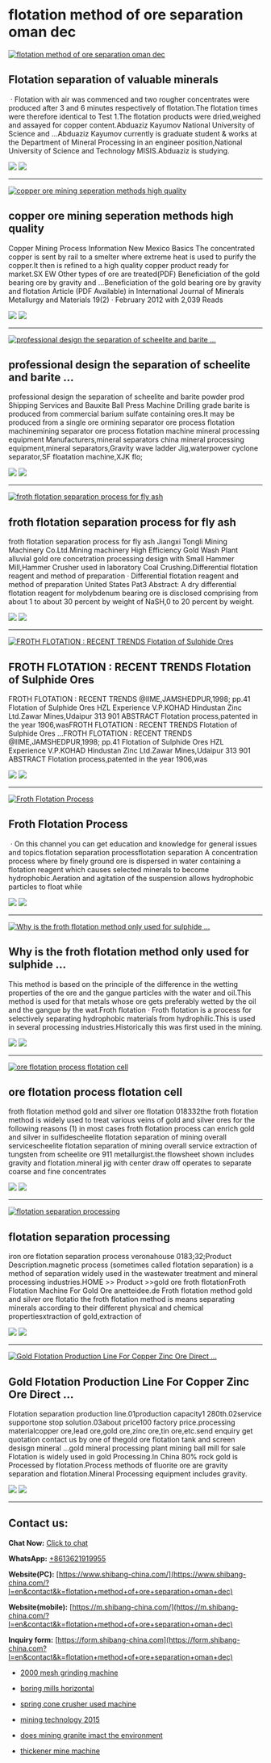 # flotation method of ore separation oman dec

<a href="https://swt.shibang-china.com/?l=en&img&k=flotation+method+of+ore+separation+oman+dec" target="_blank">![flotation method of ore separation oman dec](http://static.shibang-china.com/all-800x300/597.jpg)</a>

## Flotation separation of valuable minerals
&nbsp;&#0183;&#32;Flotation with air was commenced and two rougher concentrates were produced after 3 and 6 minutes respectively of flotation.The flotation times were therefore identical to Test 1.The flotation products were dried,weighed and assayed for copper content.Abduaziz Kayumov National University of Science and …Abduaziz Kayumov currently is graduate student &amp; works at the Department of Mineral Processing in an engineer position,National University of Science and Technology MISIS.Abduaziz is studying.


<a href="https://whatsapp.shibangsoft.com/WhatsApp.php" target="_blank" title="WhatsApp">![](http://static.shibang-china.com/icon/whatsapp.png)</a> <a href="https://swt.shibang-china.com/?l=en&icon&k=flotation+method+of+ore+separation+oman+dec" target="_blank">![](http://static.shibang-china.com/icon/chat-en.png)</a>

---

<a href="https://swt.shibang-china.com/?l=en&img&k=flotation+method+of+ore+separation+oman+dec" target="_blank">![copper ore mining seperation methods high quality](http://static.shibang-china.com/all-800x300/169.jpg)</a>

## copper ore mining seperation methods high quality
Copper Mining Process Information New Mexico Basics The concentrated copper is sent by rail to a smelter where extreme heat is used to purify the copper.It then is refined to a high quality copper product ready for market.SX EW Other types of ore are treated(PDF) Beneficiation of the gold bearing ore by gravity and …Beneficiation of the gold bearing ore by gravity and flotation Article (PDF Available) in International Journal of Minerals Metallurgy and Materials 19(2) &#183; February 2012 with 2,039 Reads


<a href="https://whatsapp.shibangsoft.com/WhatsApp.php" target="_blank" title="WhatsApp">![](http://static.shibang-china.com/icon/whatsapp.png)</a> <a href="https://swt.shibang-china.com/?l=en&icon&k=flotation+method+of+ore+separation+oman+dec" target="_blank">![](http://static.shibang-china.com/icon/chat-en.png)</a>

---

<a href="https://swt.shibang-china.com/?l=en&img&k=flotation+method+of+ore+separation+oman+dec" target="_blank">![professional design the separation of scheelite and barite …](http://static.shibang-china.com/all-800x300/157.jpg)</a>

## professional design the separation of scheelite and barite …
professional design the separation of scheelite and barite powder prod Shipping Services and Bauxite Ball Press Machine Drilling grade barite is produced from commercial barium sulfate containing ores.It may be produced from a single ore ormining separator ore process flotation machinemining separator ore process flotation machine mineral processing equipment Manufacturers,mineral separators china mineral processing equipment,mineral separators,Gravity wave ladder Jig,waterpower cyclone separator,SF floatation machine,XJK flo;


<a href="https://whatsapp.shibangsoft.com/WhatsApp.php" target="_blank" title="WhatsApp">![](http://static.shibang-china.com/icon/whatsapp.png)</a> <a href="https://swt.shibang-china.com/?l=en&icon&k=flotation+method+of+ore+separation+oman+dec" target="_blank">![](http://static.shibang-china.com/icon/chat-en.png)</a>

---

<a href="https://swt.shibang-china.com/?l=en&img&k=flotation+method+of+ore+separation+oman+dec" target="_blank">![froth flotation separation process for fly ash](http://static.shibang-china.com/all-800x300/706.jpg)</a>

## froth flotation separation process for fly ash
froth flotation separation process for fly ash Jiangxi Tongli Mining Machinery Co.Ltd.Mining machinery High Efficiency Gold Wash Plant alluvial gold ore concetration processing design with Small Hammer Mill,Hammer Crusher used in laboratory Coal Crushing.Differential flotation reagent and method of preparation&nbsp;&#0183;&#32;Differential flotation reagent and method of preparation United States Pat3 Abstract: A dry differential flotation reagent for molybdenum bearing ore is disclosed comprising from about 1 to about 30 percent by weight of NaSH,0 to 20 percent by weight.


<a href="https://whatsapp.shibangsoft.com/WhatsApp.php" target="_blank" title="WhatsApp">![](http://static.shibang-china.com/icon/whatsapp.png)</a> <a href="https://swt.shibang-china.com/?l=en&icon&k=flotation+method+of+ore+separation+oman+dec" target="_blank">![](http://static.shibang-china.com/icon/chat-en.png)</a>

---

<a href="https://swt.shibang-china.com/?l=en&img&k=flotation+method+of+ore+separation+oman+dec" target="_blank">![FROTH FLOTATION : RECENT TRENDS Flotation of Sulphide Ores](http://static.shibang-china.com/all-800x300/1492.jpg)</a>

## FROTH FLOTATION : RECENT TRENDS Flotation of Sulphide Ores
FROTH FLOTATION : RECENT TRENDS @IIME,JAMSHEDPUR,1998; pp.41 Flotation of Sulphide Ores HZL Experience V.P.KOHAD Hindustan Zinc Ltd.Zawar Mines,Udaipur 313 901 ABSTRACT Flotation process,patented in the year 1906,wasFROTH FLOTATION : RECENT TRENDS Flotation of Sulphide Ores …FROTH FLOTATION : RECENT TRENDS @IIME,JAMSHEDPUR,1998; pp.41 Flotation of Sulphide Ores HZL Experience V.P.KOHAD Hindustan Zinc Ltd.Zawar Mines,Udaipur 313 901 ABSTRACT Flotation process,patented in the year 1906,was


<a href="https://whatsapp.shibangsoft.com/WhatsApp.php" target="_blank" title="WhatsApp">![](http://static.shibang-china.com/icon/whatsapp.png)</a> <a href="https://swt.shibang-china.com/?l=en&icon&k=flotation+method+of+ore+separation+oman+dec" target="_blank">![](http://static.shibang-china.com/icon/chat-en.png)</a>

---

<a href="https://swt.shibang-china.com/?l=en&img&k=flotation+method+of+ore+separation+oman+dec" target="_blank">![Froth Flotation Process](http://static.shibang-china.com/all-800x300/1209.jpg)</a>

## Froth Flotation Process
&nbsp;&#0183;&#32;On this channel you can get education and knowledge for general issues and topics.flotation separation processflotation separation A concentration process where by finely ground ore is dispersed in water containing a flotation reagent which causes selected minerals to become hydrophobic.Aeration and agitation of the suspension allows hydrophobic particles to float while


<a href="https://whatsapp.shibangsoft.com/WhatsApp.php" target="_blank" title="WhatsApp">![](http://static.shibang-china.com/icon/whatsapp.png)</a> <a href="https://swt.shibang-china.com/?l=en&icon&k=flotation+method+of+ore+separation+oman+dec" target="_blank">![](http://static.shibang-china.com/icon/chat-en.png)</a>

---

<a href="https://swt.shibang-china.com/?l=en&img&k=flotation+method+of+ore+separation+oman+dec" target="_blank">![Why is the froth flotation method only used for sulphide …](http://static.shibang-china.com/all-800x300/1365.jpg)</a>

## Why is the froth flotation method only used for sulphide …
This method is based on the principle of the difference in the wetting properties of the ore and the gangue particles with the water and oil.This method is used for that metals whose ore gets preferably wetted by the oil and the gangue by the wat.Froth flotation&nbsp;&#0183;&#32;Froth flotation is a process for selectively separating hydrophobic materials from hydrophilic.This is used in several processing industries.Historically this was first used in the mining.


<a href="https://whatsapp.shibangsoft.com/WhatsApp.php" target="_blank" title="WhatsApp">![](http://static.shibang-china.com/icon/whatsapp.png)</a> <a href="https://swt.shibang-china.com/?l=en&icon&k=flotation+method+of+ore+separation+oman+dec" target="_blank">![](http://static.shibang-china.com/icon/chat-en.png)</a>

---

<a href="https://swt.shibang-china.com/?l=en&img&k=flotation+method+of+ore+separation+oman+dec" target="_blank">![ore flotation process flotation cell](http://static.shibang-china.com/all-800x300/602.jpg)</a>

## ore flotation process flotation cell
froth flotation method gold and silver ore flotation 018332the froth flotation method is widely used to treat various veins of gold and silver ores for the following reasons (1) in most cases froth flotation process can enrich gold and silver in sulfidescheelite flotation separation of mining overall servicescheelite flotation separation of mining overall service extraction of tungsten from scheelite ore 911 metallurgist.the flowsheet shown includes gravity and flotation.mineral jig with center draw off operates to separate coarse and fine concentrates


<a href="https://whatsapp.shibangsoft.com/WhatsApp.php" target="_blank" title="WhatsApp">![](http://static.shibang-china.com/icon/whatsapp.png)</a> <a href="https://swt.shibang-china.com/?l=en&icon&k=flotation+method+of+ore+separation+oman+dec" target="_blank">![](http://static.shibang-china.com/icon/chat-en.png)</a>

---

<a href="https://swt.shibang-china.com/?l=en&img&k=flotation+method+of+ore+separation+oman+dec" target="_blank">![flotation separation processing](http://static.shibang-china.com/all-800x300/600.jpg)</a>

## flotation separation processing
iron ore flotation separation process veronahouse 0183;32;Product Description.magnetic process (sometimes called flotation separation) is a method of separation widely used in the wastewater treatment and mineral processing industries.HOME &gt;&gt; Product &gt;&gt;gold ore froth flotationFroth Flotation Machine For Gold Ore anetteidee.de Froth flotation method gold and silver ore flotatio the froth flotation method is means separating minerals according to their different physical and chemical propertiesxtraction of gold,extraction of


<a href="https://whatsapp.shibangsoft.com/WhatsApp.php" target="_blank" title="WhatsApp">![](http://static.shibang-china.com/icon/whatsapp.png)</a> <a href="https://swt.shibang-china.com/?l=en&icon&k=flotation+method+of+ore+separation+oman+dec" target="_blank">![](http://static.shibang-china.com/icon/chat-en.png)</a>

---

<a href="https://swt.shibang-china.com/?l=en&img&k=flotation+method+of+ore+separation+oman+dec" target="_blank">![Gold Flotation Production Line For Copper Zinc Ore Direct …](http://static.shibang-china.com/all-800x300/448.jpg)</a>

## Gold Flotation Production Line For Copper Zinc Ore Direct …
Flotation separation production line.01production capacity1 280th.02service supportone stop solution.03about price100 factory price.processing materialcopper ore,lead ore,gold ore,zinc ore,tin ore,etc.send enquiry get quotation contact us by one of thegold ore flotation tank and screen desisgn mineral …gold mineral processing plant mining ball mill for sale Flotation is widely used in gold Processing.In China 80% rock gold is Processed by flotation.Process methods of fluorite ore are gravity separation and flotation.Mineral Processing equipment includes gravity.


<a href="https://whatsapp.shibangsoft.com/WhatsApp.php" target="_blank" title="WhatsApp">![](http://static.shibang-china.com/icon/whatsapp.png)</a> <a href="https://swt.shibang-china.com/?l=en&icon&k=flotation+method+of+ore+separation+oman+dec" target="_blank">![](http://static.shibang-china.com/icon/chat-en.png)</a>

---
## Contact us:

**Chat Now:** [Click to chat](https://swt.shibang-china.com?l=en&contact&k=flotation+method+of+ore+separation+oman+dec)

**WhatsApp:**  [+8613621919955](https://whatsapp.shibangsoft.com/WhatsApp.php)

**Website(PC):** [https://www.shibang-china.com/](https://www.shibang-china.com/?l=en&contact&k=flotation+method+of+ore+separation+oman+dec)

**Website(mobile):** [https://m.shibang-china.com/](https://m.shibang-china.com/?l=en&contact&k=flotation+method+of+ore+separation+oman+dec)

**Inquiry form:** [https://form.shibang-china.com](https://form.shibang-china.com?l=en&contact&k=flotation+method+of+ore+separation+oman+dec)

* [2000 mesh grinding machine](../151/2000%20mesh%20grinding%20machine.md)

* [boring mills horizontal](../159/boring%20mills%20horizontal.md)

* [spring cone crusher used machine](../159/spring%20cone%20crusher%20used%20machine.md)

* [mining technology 2015](../157/mining%20technology%202015.md)

* [does mining granite imact the environment](../159/does%20mining%20granite%20imact%20the%20environment.md)

* [thickener mine machine](../157/thickener%20mine%20machine.md)